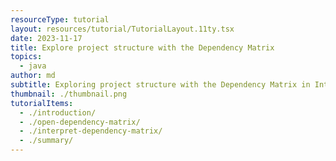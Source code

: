 ```yaml
---
resourceType: tutorial
layout: resources/tutorial/TutorialLayout.11ty.tsx
date: 2023-11-17
title: Explore project structure with the Dependency Matrix
topics:
  - java
author: md
subtitle: Exploring project structure with the Dependency Matrix in IntelliJ IDEA.
thumbnail: ./thumbnail.png
tutorialItems:
  - ./introduction/
  - ./open-dependency-matrix/
  - ./interpret-dependency-matrix/
  - ./summary/
---
```

